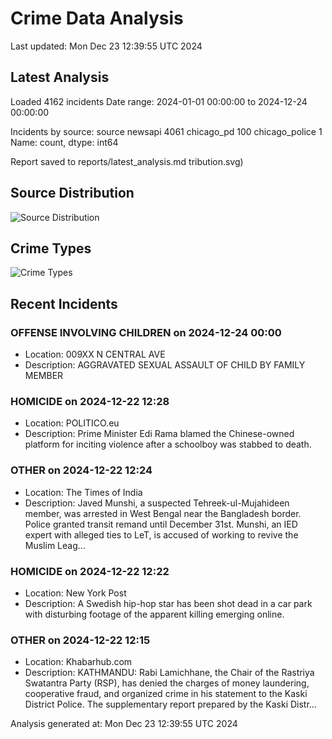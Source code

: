 # Crime Data Analysis
Last updated: Mon Dec 23 12:39:55 UTC 2024

## Latest Analysis

Loaded 4162 incidents
Date range: 2024-01-01 00:00:00 to 2024-12-24 00:00:00

Incidents by source:
source
newsapi           4061
chicago_pd         100
chicago_police       1
Name: count, dtype: int64

Report saved to reports/latest_analysis.md
tribution.svg)

## Source Distribution
![Source Distribution](images/source_distribution.svg)

## Crime Types
![Crime Types](images/crime_types.svg)

## Recent Incidents

### OFFENSE INVOLVING CHILDREN on 2024-12-24 00:00
- Location: 009XX N CENTRAL AVE
- Description: AGGRAVATED SEXUAL ASSAULT OF CHILD BY FAMILY MEMBER


### HOMICIDE on 2024-12-22 12:28
- Location: POLITICO.eu
- Description: Prime Minister Edi Rama blamed the Chinese-owned platform for inciting violence after a schoolboy was stabbed to death.


### OTHER on 2024-12-22 12:24
- Location: The Times of India
- Description: Javed Munshi, a suspected Tehreek-ul-Mujahideen member, was arrested in West Bengal near the Bangladesh border.  Police granted transit remand until December 31st. Munshi, an IED expert with alleged ties to LeT, is accused of working to revive the Muslim Leag…


### HOMICIDE on 2024-12-22 12:22
- Location: New York Post
- Description: A Swedish hip-hop star has been shot dead in a car park with disturbing footage of the apparent killing emerging online.


### OTHER on 2024-12-22 12:15
- Location: Khabarhub.com
- Description: KATHMANDU: Rabi Lamichhane, the Chair of the Rastriya Swatantra Party (RSP), has denied the charges of money laundering, cooperative fraud, and organized crime in his statement to the Kaski District Police. The supplementary report prepared by the Kaski Distr…

Analysis generated at: Mon Dec 23 12:39:55 UTC 2024
